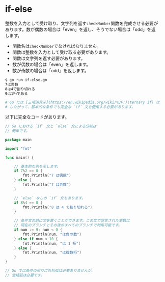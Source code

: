# if-else

整数を入力として受け取り、文字列を返す`checkNumber`関数を完成させる必要があります。数が偶数の場合は「even」を返し、そうでない場合は「odd」を返します。

- 関数名は`checkNumber`でなければなりません。
- 関数は整数を入力として受け取る必要があります。
- 関数は文字列を返す必要があります。
- 数が偶数の場合は「even」を返します。
- 数が奇数の場合は「odd」を返します。

```sh
$ go run if-else.go
7は奇数
8は4で割り切れる
9は1桁である

# Go には [三項演算子](https://en.wikipedia.org/wiki/%3F:)(ternary if) はありません。
# したがって、基本的な条件でも完全な `if` 文を使用する必要があります。
```

以下に完全なコードがあります。

```go
// Go における `if` 文と `else` 文による分岐は
// 簡単です。

package main

import "fmt"

func main() {

	// 基本的な例を示します。
	if 7%2 == 0 {
		fmt.Println("7 は偶数")
	} else {
		fmt.Println("7 は奇数")
	}

	// `else` なしの `if` 文もあります。
	if 8%4 == 0 {
		fmt.Println("8 は 4 で割り切れる")
	}

	// 条件文の前に文を置くことができます。この文で宣言された変数は
	// 現在のブランチとその後のすべてのブランチで利用可能です。
	if num := 9; num < 0 {
		fmt.Println(num, "は負の数")
	} else if num < 10 {
		fmt.Println(num, "は 1 桁")
	} else {
		fmt.Println(num, "は複数桁")
	}
}

// Go では条件の周りに丸括弧は必要ありませんが、
// 波括弧は必要です。

```
